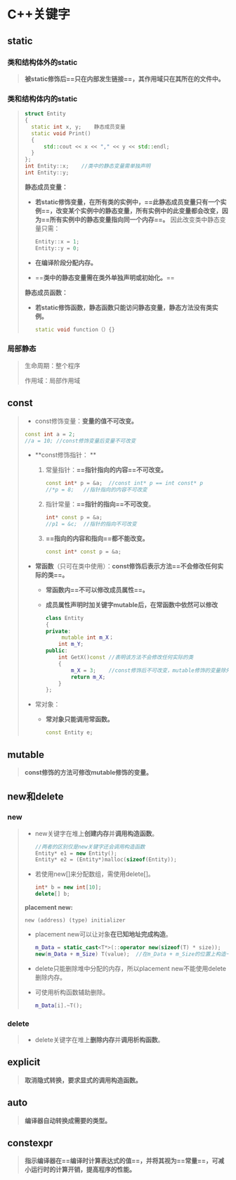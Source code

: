 # C++关键字

## static

### 类和结构体外的static

> **被static修饰后==只在内部发生链接==，其作用域只在其所在的文件中。**

### 类和结构体内的static

> ```C++
> struct Entity
> {
> 	static int x, y;	静态成员变量
> 	static void Print()
> 	{
> 		std::cout << x << "," << y << std::endl;
> 	}
> };
> int Entity::x;	//类中的静态变量需单独声明
> int Entity::y;
> ```
>
> **静态成员变量：**
>
> + **若static修饰变量，在所有类的实例中，==此静态成员变量只有一个实例==，改变某个实例中的静态变量，所有实例中的此变量都会改变，因为==所有实例中的静态变量指向同一个内存==。**
>   因此改变类中静态变量只需：
>
>   ```c++
>   Entity::x = 1;
>   Entity::y = 0;
>   ```
>
> + **在编译阶段分配内存。**
>
> + ==**类中的静态变量需在类外单独声明或初始化。**==
>
> **静态成员函数：**
>
> + **若static修饰函数，静态函数只能访问静态变量，静态方法没有类实例。**
>
> 	```C++
> 	static void function（）{}
> 	```
>
### 局部静态

>
> 生命周期：整个程序
>
> 作用域：局部作用域

## const

> + const修饰变量：**变量的值不可改变。**
>
> ```c++
> const int a = 2;
> //a = 10;	//const修饰变量后变量不可改变
> ```
>
> + **const修饰指针： **
>
> 	1. 常量指针：**==指针指向的内容==不可改变。**
> 		``` c++
> 		const int* p = &a;	//const int* p == int const* p
> 		//*p = 8;	//指针指向的内容不可改变
> 		```
>
> 	2. 指针常量：**==指针的指向==不可改变**。
> 		```c++
> 		int* const p = &a;
> 		//p1 = &c;	//指针的指向不可改变
> 		```
>
> 	3. **==指向的内容和指向==都不能改变。**
>
> 		```c++
> 		const int* const p = &a;
> 		```
>
> + **常函数**（只可在类中使用）：**const修饰后表示方法==不会修改任何实际的类==。**
>
> 	+ **常函数内==不可以修改成员属性==。**
>
> 	+ **成员属性声明时加关键字mutable后，在常函数中依然可以修改**
> 		
> 		```c++
> 		class Entity
> 		{
> 		private:
> 			 mutable int m_X； 
> 		    int m_Y;
> 		public:
> 			int GetX()const	//表明该方法不会修改任何实际的类
> 			{
> 				m_X = 3;	//const修饰后不可改变，mutable修饰的变量除外
> 				return m_X;
> 			}
> 		};
> 		```
>
>
> + 常对象：
>
> 	+ **常对象只能调用常函数。**
> 		
> 		```c++
> 		const Entity e;
> 		```

## mutable

> **const修饰的方法可修改mutable修饰的变量。**

## new和delete

### new

> + new关键字在堆上**创建内存**并**调用构造函数**。
>
>   ```c++
>   //两者的区别仅是new关键字还会调用构造函数
>   Entity* e1 = new Entity();
>   Entity* e2 = (Entity*)malloc(sizeof(Entity));
>   ```
>
> + 若使用new[]来分配数组，需使用delete[]。
>   ```c++
>   int* b = new int[10];
>   delete[] b;
>   ```
>
> **placement new:**
>
> `new (address) (type) initializer`
>
> + placement new可以让对象**在已知地址完成构造**。
> 	```C++
> 	m_Data = static_cast<T*>(::operator new(sizeof(T) * size));
> 	new(m_Data + m_Size) T(value);	//在m_Data + m_Size的位置上构造一个T(value)
> 	```
>
> + delete只能删除堆中分配的内存，所以placement new不能使用delete删除内存。
>
> + 可使用析构函数辅助删除。
> 	```c++
> 	m_Data[i].~T();
> 	```

### delete

> + delete关键字在堆上**删除内存**并**调用析构函数**。

## explicit

> **取消隐式转换，要求显式的调用构造函数。**

## auto

> **编译器自动转换成需要的类型。**

## constexpr

> **指示编译器在==编译时计算表达式的值==，并将其视为==常量==，可减小运行时的计算开销，提高程序的性能。**
